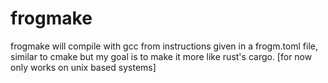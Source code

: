 # frogmake
frogmake will compile with gcc from instructions given in a frogm.toml file, similar to cmake but my goal is to make it more like rust's cargo. [for now only works on unix based systems]
